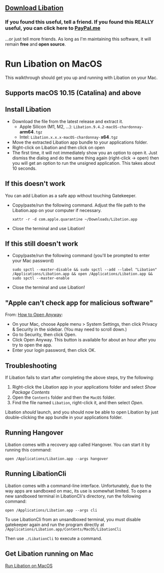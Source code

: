 ## [Download Libation](https://github.com/rmcrackan/Libation/releases/latest)

### If you found this useful, tell a friend. If you found this REALLY useful, you can click here to [PayPal.me](https://paypal.me/mcrackan?locale.x=en_us)
...or just tell more friends. As long as I'm maintaining this software, it will remain **free** and **open source**.



# Run Libation on MacOS
This walkthrough should get you up and running with Libation on your Mac.

## Supports macOS 10.15 (Catalina) and above

## Install Libation

- Download the file from the latest release and extract it.
  - Apple Silicon (M1, M2, ...): `Libation.9.4.2-macOS-chardonnay-`**arm64**`.tgz`
  - Intel: `Libation.x.x.x-macOS-chardonnay-`**x64**`.tgz`
- Move the extracted Libation app bundle to your applications folder.
- Right-click on Libation and then click on open
- The first time, it will not immediately show you an option to open it. Just dismiss the dialog and do the same thing again (right-click -> open) then you will get an option to run the unsigned application. This takes about 10 seconds.

## If this doesn't work

You can add Libation as a safe app without touching Gatekeeper.

- Copy/paste/run the following command. Adjust the file path to the Libation.app on your computer if necessary.

  ```Console
  xattr -r -d com.apple.quarantine ~/Downloads/Libation.app
  ```
- Close the terminal and use Libation!

## If this still doesn't work

- Copy/paste/run the following command (you'll be prompted to enter your Mac password)

  ```Console
  sudo spctl --master-disable && sudo spctl --add --label "Libation" /Applications/Libation.app && open /Applications/Libation.app && sudo spctl --master-enable
  ```

* Close the terminal and use Libation!

## "Apple can't check app for malicious software"

From: [How to Open Anyway](https://support.apple.com/guide/mac-help/apple-cant-check-app-for-malicious-software-mchleab3a043/mac):

* On your Mac, choose Apple menu > System Settings, then click Privacy & Security in the sidebar. (You may need to scroll down.)
* Go to Security, then click Open.
* Click Open Anyway. This button is available for about an hour after you try to open the app.
* Enter your login password, then click OK.

## Troubleshooting

If Libation fails to start after completing the above steps, try the following:

1. Right-click the Libation app in your applications folder and select _Show Package Contents_
2. Open the `Contents` folder and then the `MacOS` folder.
3. Find the file named `Libation`, right-click it, and then select _Open_.

Libation _should_ launch, and you should now be able to open Libation by just double-clicking the app bundle in your applications folder.


## Running Hangover

Libation comes with a recovery app called Hangover. You can start it by running this command:
```Console
open /Applications/Libation.app --args hangover
```

## Running LibationCli

Libation comes with a command-line interface. Unfortunately, due to the way apps are sandboxed on mac, its use is somewhat limited. To open a new sandboxed terminal in LibationCli's directory, run the following command:
```Console
open /Applications/Libation.app --args cli
```
To use LibationCli from an unsandboxed terminal, you must disable gatekeeper again and run the program directly at `/Applications/Libation.app/Contents/MacOS/LibationCli`

Then use `./LibationCli` to execute a command.

## Get Libation running on Mac

[Run Libation on MacOS](https://user-images.githubusercontent.com/37587114/219271379-a922e4e1-48a0-48e4-bd81-48aa1226a4f5.mp4)
